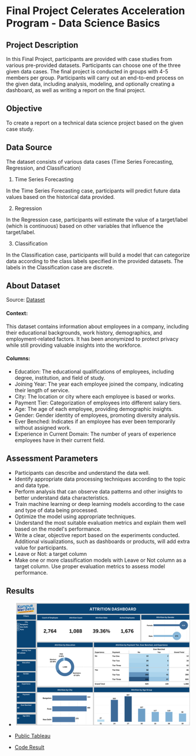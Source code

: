 # Final Project Celerates Acceleration Program - Data Science Basics

## Project Description

In this Final Project, participants are provided with case studies from various pre-provided datasets. Participants can choose one of the three given data cases. The final project is conducted in groups with 4-5 members per group. Participants will carry out an end-to-end process on the given data, including analysis, modeling, and optionally creating a dashboard, as well as writing a report on the final project.

## Objective
To create a report on a technical data science project based on the given case study.

## Data Source

The dataset consists of various data cases (Time Series Forecasting, Regression, and Classification)

1. Time Series Forecasting

In the Time Series Forecasting case, participants will predict future data values based on the historical data provided.

2. Regression

In the Regression case, participants will estimate the value of a target/label (which is continuous) based on other variables that influence the target/label.

3. Classification

In the Classification case, participants will build a model that can categorize data according to the class labels specified in the provided datasets. The labels in the Classification case are discrete.

## About Dataset

Source: [Dataset](https://www.kaggle.com/datasets/tawfikelmetwally/employee-dataset)

#### Context:

This dataset contains information about employees in a company, including their educational backgrounds, work history, demographics, and employment-related factors. It has been anonymized to protect privacy while still providing valuable insights into the workforce.

#### Columns:
- Education: The educational qualifications of employees, including degree, institution, and field of study.
- Joining Year: The year each employee joined the company, indicating their length of service.
- City: The location or city where each employee is based or works.
- Payment Tier: Categorization of employees into different salary tiers.
- Age: The age of each employee, providing demographic insights.
- Gender: Gender identity of employees, promoting diversity analysis.
- Ever Benched: Indicates if an employee has ever been temporarily without assigned work.
- Experience in Current Domain: The number of years of experience employees have in their current field.

## Assessment Parameters

- Participants can describe and understand the data well.
- Identify appropriate data processing techniques according to the topic and data type.
- Perform analysis that can observe data patterns and other insights to better understand data characteristics.
- Train machine learning or deep learning models according to the case and type of data being processed.
- Optimize the model using appropriate techniques.
- Understand the most suitable evaluation metrics and explain them well based on the model's performance.
- Write a clear, objective report based on the experiments conducted. Additional visualizations, such as dashboards or products, will add extra value for participants.
- Leave or Not: a target column
- Make one or more classification models with Leave or Not column as a target column. Use proper evaluation metrics to assess model performance.

## Results

- ![Tableau Dashboard](https://github.com/khalidziarabbani/stupen-celerates/blob/main/Attrition%20Dashboard.png)

- [Public Tableau](https://public.tableau.com/app/profile/vira.nur.titisari/viz/AttritionDashboard_FinalProject_Kelompok5/AttritionDashboard)

- [Code Result](code.ipynb)

